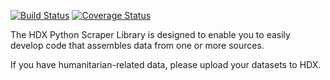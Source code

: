 [![Build Status](https://travis-ci.org/OCHA-DAP/hdx-python-scraper.svg?branch=master&ts=1)](https://travis-ci.org/OCHA-DAP/hdx-python-scraper) [![Coverage Status](https://coveralls.io/repos/github/OCHA-DAP/hdx-python-scraper/badge.svg?branch=master&ts=1)](https://coveralls.io/github/OCHA-DAP/hdx-python-scraper?branch=master)

The HDX Python Scraper Library is designed to enable you to easily develop code that assembles data from one or more 
sources.

If you have humanitarian-related data, please upload your datasets to HDX.

